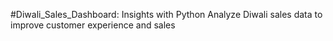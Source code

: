 #Diwali_Sales_Dashboard: Insights with Python
Analyze Diwali sales data to improve customer experience and sales

